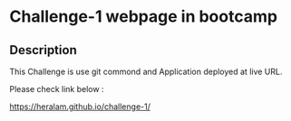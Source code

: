 # Challenge-1 webpage in bootcamp

## Description

This Challenge is use git commond and Application deployed at live URL.

Please check link below :

https://heralam.github.io/challenge-1/